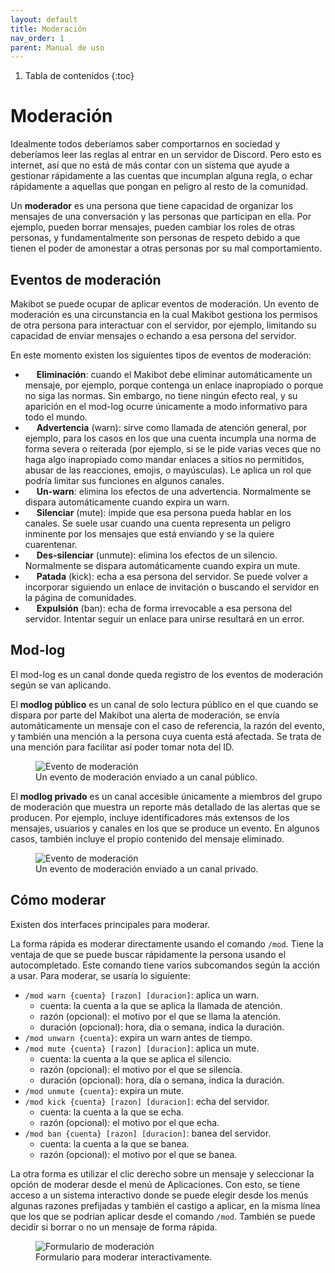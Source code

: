 ```yaml
---
layout: default
title: Moderación
nav_order: 1
parent: Manual de uso
---
```


1. Tabla de contenidos
   {:toc}

# Moderación

Idealmente todos deberíamos saber comportarnos en sociedad y deberíamos leer las reglas al entrar en un servidor de Discord. Pero esto es internet, así que no está de más contar con un sistema que ayude a gestionar rápidamente a las cuentas que incumplan alguna regla, o echar rápidamente a aquellas que pongan en peligro al resto de la comunidad.

Un **moderador** es una persona que tiene capacidad de organizar los mensajes de una conversación y las personas que participan en ella. Por ejemplo, pueden borrar mensajes, pueden cambiar los roles de otras personas, y fundamentalmente son personas de respeto debido a que tienen el poder de amonestar a otras personas por su mal comportamiento.

## Eventos de moderación

Makibot se puede ocupar de aplicar eventos de moderación. Un evento de moderación es una circunstancia en la cual Makibot gestiona los permisos de otra persona para interactuar con el servidor, por ejemplo, limitando su capacidad de enviar mensajes o echando a esa persona del servidor.

En este momento existen los siguientes tipos de eventos de moderación:

- <img src="/makibot/images/wastebasket.png" style="height: 1em;" alt=""> **Eliminación**: cuando el Makibot debe eliminar automáticamente un mensaje, por ejemplo, porque contenga un enlace inapropiado o porque no siga las normas. Sin embargo, no tiene ningún efecto real, y su aparición en el mod-log ocurre únicamente a modo informativo para todo el mundo.
- <img src="/makibot/images/warning.png" style="height: 1em;" alt=""> **Advertencia** (warn): sirve como llamada de atención general, por ejemplo, para los casos en los que una cuenta incumpla una norma de forma severa o reiterada (por ejemplo, si se le pide varias veces que no haga algo inapropiado como mandar enlaces a sitios no permitidos, abusar de las reacciones, emojis, o mayúsculas). Le aplica un rol que podría limitar sus funciones en algunos canales.
- <img src="/makibot/images/checkbox.png" style="height: 1em;" alt=""> **Un-warn**: elimina los efectos de una advertencia. Normalmente se dispara automáticamente cuando expira un warn.
- <img src="/makibot/images/mute.png" style="height: 1em;" alt=""> **Silenciar** (mute): impide que esa persona pueda hablar en los canales. Se suele usar cuando una cuenta representa un peligro inminente por los mensajes que está enviando y se la quiere cuarentenar.
- <img src="/makibot/images/speaker.png" style="height: 1em;" alt=""> **Des-silenciar** (unmute): elimina los efectos de un silencio. Normalmente se dispara automáticamente cuando expira un mute.
- <img src="/makibot/images/shoe.png" style="height: 1em;" alt=""> **Patada** (kick): echa a esa persona del servidor. Se puede volver a incorporar siguiendo un enlace de invitación o buscando el servidor en la página de comunidades.
- <img src="/makibot/images/hammer.png" style="height: 1em;" alt=""> **Expulsión** (ban): echa de forma irrevocable a esa persona del servidor. Intentar seguir un enlace para unirse resultará en un error.

## Mod-log

El mod-log es un canal donde queda registro de los eventos de moderación según se van aplicando.

El **modlog público** es un canal de solo lectura público en el que cuando se dispara por parte del Makibot una alerta de moderación, se envía automáticamente un mensaje con el caso de referencia, la razón del evento, y también una mención a la persona cuya cuenta está afectada. Se trata de una mención para facilitar así poder tomar nota del ID.

<figure>
<img src="/makibot/images/public-modlog.png" alt="Evento de moderación">
<figcaption>Un evento de moderación enviado a un canal público.</figcaption>
</figure>

El **modlog privado** es un canal accesible únicamente a miembros del grupo de moderación que muestra un reporte más detallado de las alertas que se producen. Por ejemplo, incluye identificadores más extensos de los mensajes, usuarios y canales en los que se produce un evento. En algunos casos, también incluye el propio contenido del mensaje eliminado.

<figure>
<img src="/makibot/images/private-modlog.png" alt="Evento de moderación">
<figcaption>Un evento de moderación enviado a un canal privado.</figcaption>
</figure>

## Cómo moderar

Existen dos interfaces principales para moderar.

La forma rápida es moderar directamente usando el comando `/mod`. Tiene la ventaja de que se puede buscar rápidamente la persona usando el autocompletado. Este comando tiene varios subcomandos según la acción a usar. Para moderar, se usaría lo siguiente:

- `/mod warn {cuenta} [razon] [duracion]`: aplica un warn.
  - cuenta: la cuenta a la que se aplica la llamada de atención.
  - razón (opcional): el motivo por el que se llama la atención.
  - duración (opcional): hora, día o semana, indica la duración.
- `/mod unwarn {cuenta}`: expira un warn antes de tiempo.
- `/mod mute {cuenta} [razon] [duracion]`: aplica un mute.
  - cuenta: la cuenta a la que se aplica el silencio.
  - razón (opcional): el motivo por el que se silencia.
  - duración (opcional): hora, día o semana, indica la duración.
- `/mod unmute {cuenta}`: expira un mute.
- `/mod kick {cuenta} [razon] [duracion]`: echa del servidor.
  - cuenta: la cuenta a la que se echa.
  - razón (opcional): el motivo por el que echa.
- `/mod ban {cuenta} [razon] [duracion]`: banea del servidor.
  - cuenta: la cuenta a la que se banea.
  - razón (opcional): el motivo por el que se banea.

La otra forma es utilizar el clic derecho sobre un mensaje y seleccionar la opción de moderar desde el menú de Aplicaciones. Con esto, se tiene acceso a un sistema interactivo donde se puede elegir desde los menús algunas razones prefijadas y también el castigo a aplicar, en la misma línea que los que se podrían aplicar desde el comando `/mod`. También se puede decidir si borrar o no un mensaje de forma rápida.

<figure>
<img src="/makibot/images/modreport.png" alt="Formulario de moderación">
<figcaption>Formulario para moderar interactivamente.</figcaption>
</figure>
